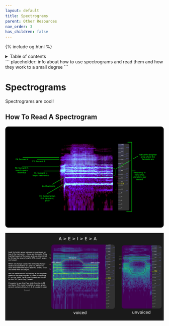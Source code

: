 ```yaml
---
layout: default
title: Spectrograms
parent: Other Resources
nav_order: 3
has_children: false
---
```

{% include og.html %}
<details closed markdown="block">
  <summary>
    Table of contents
  </summary>
{: .text-delta }
1. TOC
{:toc}
</details>
```
placeholder: info about how to use spectrograms and read them and how they work to a small degree
```

# Spectrograms
Spectrograms are cool!

## How To Read A Spectrogram

![How To Read A Spectrogram](/img/spectrogram.png)


![Formants](/img/formants.png)
